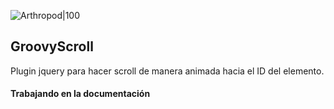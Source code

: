 ![Arthropod|100](https://arthropod.tech/logo.svg)

## GroovyScroll
Plugin jquery para hacer scroll de manera animada hacia el ID del elemento.

#### Trabajando en la documentación

